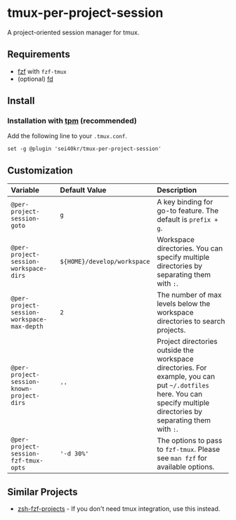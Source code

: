 # tmux-per-project-session

A project-oriented session manager for tmux.

## Requirements

- [fzf](https://github.com/junegunn/fzf) with `fzf-tmux`
- (optional) [fd](https://github.com/sharkdp/fd)

## Install

### Installation with [tpm](https://github.com/tmux-plugins/tpm) (recommended)

Add the following line to your `.tmux.conf`.

```tmux
set -g @plugin 'sei40kr/tmux-per-project-session'
```

## Customization

| Variable                                   | Default Value               | Description                                                                                                                                                           |
| :----------------------------------------- | :-------------------------- | :-------------------------------------------------------------------------------------------------------------------------------------------------------------------- |
| `@per-project-session-goto`                | `g`                         | A key binding for go-to feature. The default is `prefix + g`.                                                                                                         |
| `@per-project-session-workspace-dirs`      | `${HOME}/develop/workspace` | Workspace directories. You can specify multiple directories by separating them with `:`.                                                                              |
| `@per-project-session-workspace-max-depth` | `2`                         | The number of max levels below the workspace directories to search projects.                                                                                          |
| `@per-project-session-known-project-dirs`  | `''`                        | Project directories outside the workspace directories. For example, you can put `~/.dotfiles` here. You can specify multiple directories by separating them with `:`. |
| `@per-project-session-fzf-tmux-opts`       | `'-d 30%'`                   | The options to pass to `fzf-tmux`. Please see `man fzf` for available options.                                                                                        |

## Similar Projects

- [zsh-fzf-projects](https://github.com/sei40kr/zsh-fzf-projects) - If you don't need tmux integration, use this instead.
